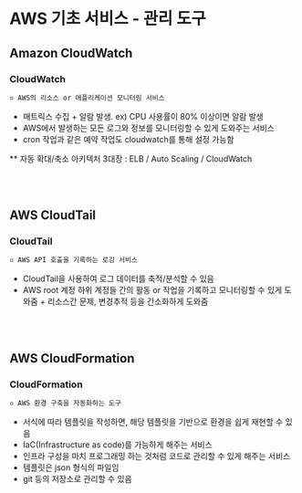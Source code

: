 # AWS 기초 서비스 - 관리 도구

## Amazon CloudWatch

### CloudWatch

```tex
▫️ AWS의 리소스 or 애플리케이션 모니터링 서비스
```

+ 매트릭스 수집 + 알람 발생. ex) CPU 사용률이 80% 이상이면 알람 발생
+ AWS에서 발생하는 모든 로그와 정보를 모니터링할 수 있게 도와주는 서비스
+ cron 작업과 같은 예약 작업도 cloudwatch를 통해 설정 가능함

 ** 자동 확대/축소 아키텍처 3대장 : ELB / Auto Scaling / CloudWatch

<br/><br/>

## AWS CloudTail

### CloudTail

```tex
▫️ AWS API 호출을 기록하는 로깅 서비스
```

+ CloudTail을 사용하여 로그 데이터를 축적/분석할 수 있음
+ AWS root 계정 하위 계정들 간의 활동 or 작업을 기록하고 모니터링할 수 있게 도와줌 + 리소스간 문제, 변경추적 등을 간소화하게 도와줌

<br/><br/>

## AWS CloudFormation

### CloudFormation

```tex
▫️ AWS 환경 구축을 자동화하는 도구
```

+ 서식에 따라 템플릿을 작성하면, 해당 템플릿을 기반으로 환경을 쉽게 재현할 수 있음
+ IaC(Infrastructure as code)를 가능하게 해주는 서비스
+ 인프라 구성을 마치 프로그래밍 하는 것처럼 코드로 관리할 수 있게 해주는 서비스
+ 템플릿은 json 형식의 파일임
+ git 등의 저장소로 관리할 수 있음

<br/><br/>